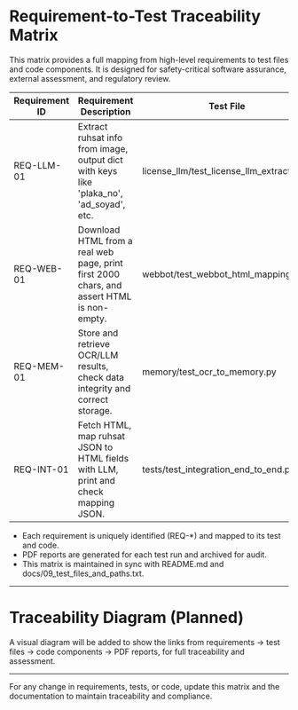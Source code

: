 # Requirement-to-Test Traceability Matrix

This matrix provides a full mapping from high-level requirements to test files and code components. It is designed for safety-critical software assurance, external assessment, and regulatory review.

| Requirement ID | Requirement Description                                                                 | Test File                                 | Code Component(s)                        | PDF Report Example                                 |
|---------------|----------------------------------------------------------------------------------------|--------------------------------------------|-------------------------------------------|----------------------------------------------------|
| REQ-LLM-01    | Extract ruhsat info from image, output dict with keys like 'plaka_no', 'ad_soyad', etc. | license_llm/test_license_llm_extractor.py  | license_llm/license_llm_extractor.py      | tdsp/test_reports/license_llm_test_report_*.pdf    |
| REQ-WEB-01    | Download HTML from a real web page, print first 2000 chars, and assert HTML is non-empty.| webbot/test_webbot_html_mapping.py         | webbot/test_webbot_html_mapping.py        | tdsp/test_reports/webbot_test_report_*.pdf         |
| REQ-MEM-01    | Store and retrieve OCR/LLM results, check data integrity and correct storage.            | memory/test_ocr_to_memory.py               | memory/db.py, memory/data_dictionary.py   | tdsp/test_reports/memory_test_report_*.pdf         |
| REQ-INT-01    | Fetch HTML, map ruhsat JSON to HTML fields with LLM, print and check mapping JSON.       | tests/test_integration_end_to_end.py       | license_llm/pageread_llm.py, webbot/..., master.py | (integration test, see summary)                    |

- Each requirement is uniquely identified (REQ-*) and mapped to its test and code.
- PDF reports are generated for each test run and archived for audit.
- This matrix is maintained in sync with README.md and docs/09_test_files_and_paths.txt.

---

# Traceability Diagram (Planned)

A visual diagram will be added to show the links from requirements → test files → code components → PDF reports, for full traceability and assessment.

---

For any change in requirements, tests, or code, update this matrix and the documentation to maintain traceability and compliance.
